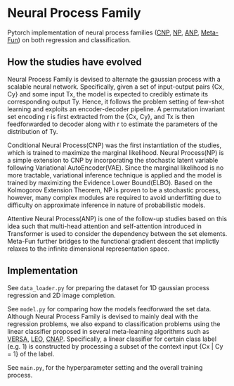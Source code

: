 # Neural Process Family

Pytorch implementation of neural process families ([CNP](https://arxiv.org/pdf/1807.01613.pdf), [NP](https://arxiv.org/pdf/1807.01622.pdf), [ANP](https://arxiv.org/pdf/1901.05761.pdf), [Meta-Fun](https://arxiv.org/pdf/1912.02738.pdf)) on both regression and classification.

## How the studies have evolved

Neural Process Family is devised to alternate the gaussian process with a scalable neural network.
Specifically, given a set of input-output pairs {Cx, Cy} and some input Tx, the model is expected to credibly estimate its corresponding output Ty.
Hence, it follows the problem setting of few-shot learning and exploits an encoder-decoder pipeline.
A permutation invariant set encoding r is first extracted from the {Cx, Cy}, and Tx is then feedforwarded to decoder along with r to estimate the parameters of the distribution of Ty.

Conditional Neural Process(CNP) was the first instantiation of the studies, which is trained to maximize the marginal likelihood.
Neural Process(NP) is a simple extension to CNP by incorporating the stochastic latent variable following Variational AutoEncoder(VAE).
Since the marginal likelihood is no more tractable, variational inference technique is applied and the model is trained by maximizing the Evidence Lower Bound(ELBO).
Based on the Kolmogorov Extension Theorem, NP is proven to be a stochastic process, however, many complex modules are required to avoid underfitting due to difficulty on approximate inference in nature of probabilistic models.

Attentive Neural Process(ANP) is one of the follow-up studies based on this idea such that multi-head attention and self-attention introduced in Transformer is used to consider the dependency between the set elements.
Meta-Fun further bridges to the functional gradient descent that implictly relaxes to the infinite dimensional representation space.

## Implementation

See `data_loader.py` for preparing the dataset for 1D gaussian process regression and 2D image completion.

See `model.py` for comparing how the models feedforward the set data. 
Although Neural Process Family is devised to mainly deal with the regression problems, we also expand to classification problems using the linear classifier proposed in several meta-learning algorithms such as [VERSA](https://arxiv.org/pdf/1805.09921.pdf), [LEO](https://arxiv.org/pdf/1807.05960.pdf), [CNAP](https://arxiv.org/pdf/1906.07697.pdf).
Specifically, a linear classifier for certain class label (e.g. 1) is constructed by processing a subset of the context input {Cx | Cy = 1} of the label.

See `main.py`, for the hyperparameter setting and the overall training process.

